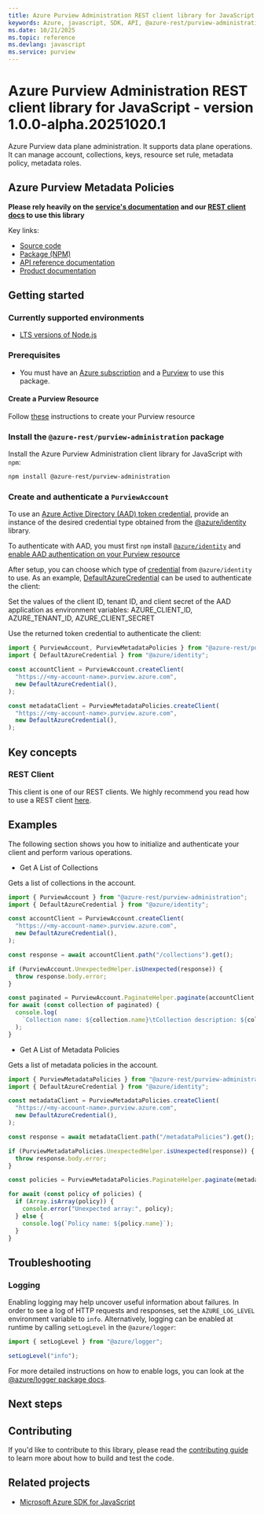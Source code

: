```yaml
---
title: Azure Purview Administration REST client library for JavaScript
keywords: Azure, javascript, SDK, API, @azure-rest/purview-administration, purview
ms.date: 10/21/2025
ms.topic: reference
ms.devlang: javascript
ms.service: purview
---
```

# Azure Purview Administration REST client library for JavaScript - version 1.0.0-alpha.20251020.1 


Azure Purview data plane administration. It supports data plane operations. It can manage account, collections, keys, resource set rule, metadata policy, metadata roles.

## Azure Purview Metadata Policies

**Please rely heavily on the [service's documentation][account_product_documentation] and our [REST client docs][rest_client] to use this library**

Key links:

- [Source code][source_code]
- [Package (NPM)][account_npm]
- [API reference documentation][account_ref_docs]
- [Product documentation][account_product_documentation]

## Getting started

### Currently supported environments

- [LTS versions of Node.js](https://github.com/nodejs/release#release-schedule)

### Prerequisites

- You must have an [Azure subscription][azure_subscription] and a [Purview][purview_resource] to use this package.

#### Create a Purview Resource

Follow [these][purview_resource] instructions to create your Purview resource

### Install the `@azure-rest/purview-administration` package

Install the Azure Purview Administration client library for JavaScript with `npm`:

```bash
npm install @azure-rest/purview-administration
```

### Create and authenticate a `PurviewAccount`

To use an [Azure Active Directory (AAD) token credential][authenticate_with_token],
provide an instance of the desired credential type obtained from the
[@azure/identity][azure_identity_credentials] library.

To authenticate with AAD, you must first `npm` install [`@azure/identity`][azure_identity_npm] and
[enable AAD authentication on your Purview resource][enable_aad]

After setup, you can choose which type of [credential][azure_identity_credentials] from `@azure/identity` to use.
As an example, [DefaultAzureCredential][default_azure_credential]
can be used to authenticate the client:

Set the values of the client ID, tenant ID, and client secret of the AAD application as environment variables:
AZURE_CLIENT_ID, AZURE_TENANT_ID, AZURE_CLIENT_SECRET

Use the returned token credential to authenticate the client:

```ts snippet:ReadmeSampleCreateClient_Node
import { PurviewAccount, PurviewMetadataPolicies } from "@azure-rest/purview-administration";
import { DefaultAzureCredential } from "@azure/identity";

const accountClient = PurviewAccount.createClient(
  "https://<my-account-name>.purview.azure.com",
  new DefaultAzureCredential(),
);

const metadataClient = PurviewMetadataPolicies.createClient(
  "https://<my-account-name>.purview.azure.com",
  new DefaultAzureCredential(),
);
```

## Key concepts

### REST Client

This client is one of our REST clients. We highly recommend you read how to use a REST client [here][rest_client].

## Examples

The following section shows you how to initialize and authenticate your client and perform various operations.

- Get A List of Collections

Gets a list of collections in the account.

```ts snippet:ReadmeSampleGetCollections
import { PurviewAccount } from "@azure-rest/purview-administration";
import { DefaultAzureCredential } from "@azure/identity";

const accountClient = PurviewAccount.createClient(
  "https://<my-account-name>.purview.azure.com",
  new DefaultAzureCredential(),
);

const response = await accountClient.path("/collections").get();

if (PurviewAccount.UnexpectedHelper.isUnexpected(response)) {
  throw response.body.error;
}

const paginated = PurviewAccount.PaginateHelper.paginate(accountClient, response);
for await (const collection of paginated) {
  console.log(
    `Collection name: ${collection.name}\tCollection description: ${collection.description}`,
  );
}
```

- Get A List of Metadata Policies

Gets a list of metadata policies in the account.

```ts snippet:ReadmeSampleGetMetadataPolicies
import { PurviewMetadataPolicies } from "@azure-rest/purview-administration";
import { DefaultAzureCredential } from "@azure/identity";

const metadataClient = PurviewMetadataPolicies.createClient(
  "https://<my-account-name>.purview.azure.com",
  new DefaultAzureCredential(),
);

const response = await metadataClient.path("/metadataPolicies").get();

if (PurviewMetadataPolicies.UnexpectedHelper.isUnexpected(response)) {
  throw response.body.error;
}

const policies = PurviewMetadataPolicies.PaginateHelper.paginate(metadataClient, response);

for await (const policy of policies) {
  if (Array.isArray(policy)) {
    console.error("Unexpected array:", policy);
  } else {
    console.log(`Policy name: ${policy.name}`);
  }
}
```

## Troubleshooting

### Logging

Enabling logging may help uncover useful information about failures. In order to see a log of HTTP requests and responses, set the `AZURE_LOG_LEVEL` environment variable to `info`. Alternatively, logging can be enabled at runtime by calling `setLogLevel` in the `@azure/logger`:

```ts snippet:SetLogLevel
import { setLogLevel } from "@azure/logger";

setLogLevel("info");
```

For more detailed instructions on how to enable logs, you can look at the [@azure/logger package docs](https://github.com/Azure/azure-sdk-for-js/tree/main/sdk/core/logger).

## Next steps

## Contributing

If you'd like to contribute to this library, please read the [contributing guide](https://github.com/Azure/azure-sdk-for-js/blob/main/CONTRIBUTING.md) to learn more about how to build and test the code.

## Related projects

- [Microsoft Azure SDK for JavaScript](https://github.com/Azure/azure-sdk-for-js)

[account_product_documentation]: https://azure.microsoft.com/services/purview/
[rest_client]: https://github.com/Azure/azure-sdk-for-js/blob/main/documentation/rest-clients.md
[source_code]: https://github.com/Azure/azure-sdk-for-js/tree/main/sdk/purview/purview-administration-rest
[account_npm]: https://www.npmjs.com/org/azure-rest
[account_ref_docs]: https://azure.github.io/azure-sdk-for-js
[azure_subscription]: https://azure.microsoft.com/free/
[purview_resource]: https://learn.microsoft.com/azure/purview/create-catalog-portal
[authenticate_with_token]: https://learn.microsoft.com/azure/purview/tutorial-using-rest-apis#create-a-service-principal-application
[azure_identity_credentials]: https://github.com/Azure/azure-sdk-for-js/tree/main/sdk/identity/identity#credentials
[azure_identity_npm]: https://www.npmjs.com/package/@azure/identity
[enable_aad]: https://learn.microsoft.com/azure/purview/create-catalog-portal#add-a-security-principal-to-a-data-plane-role
[default_azure_credential]: https://github.com/Azure/azure-sdk-for-js/tree/main/sdk/identity/identity#defaultazurecredential

